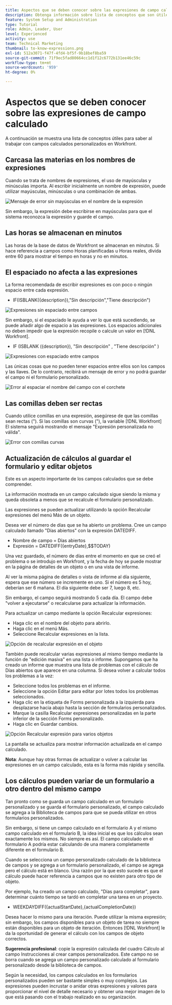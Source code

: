 ```yaml
---
title: Aspectos que se deben conocer sobre las expresiones de campo calculado
description: Obtenga información sobre lista de conceptos que son útiles para conocer al trabajar con campos calculados personalizados en [!DNL Workfront].
feature: System Setup and Administration
type: Tutorial
role: Admin, Leader, User
level: Experienced
activity: use
team: Technical Marketing
thumbnail: to-know-expressions.png
exl-id: 512a3071-f47f-4fd4-bf5f-9b18bef8ba59
source-git-commit: 71f9ec5fad80664cc1d1f12c6772b131ee46c59c
workflow-type: tm+mt
source-wordcount: '959'
ht-degree: 0%

---
```


# Aspectos que se deben conocer sobre las expresiones de campo calculado

A continuación se muestra una lista de conceptos útiles para saber al trabajar con campos calculados personalizados en Workfront.

## Carcasa las materias en los nombres de expresiones

Cuando se trata de nombres de expresiones, el uso de mayúsculas y minúsculas importa. Al escribir inicialmente un nombre de expresión, puede utilizar mayúsculas, minúsculas o una combinación de ambas.

![Mensaje de error sin mayúsculas en el nombre de la expresión](assets/T2K01.png)

Sin embargo, la expresión debe escribirse en mayúsculas para que el sistema reconozca la expresión y guarde el campo.



## Las horas se almacenan en minutos

Las horas de la base de datos de Workfront se almacenan en minutos. Si hace referencia a campos como Horas planificadas u Horas reales, divida entre 60 para mostrar el tiempo en horas y no en minutos.

## El espaciado no afecta a las expresiones

La forma recomendada de escribir expresiones es con poco o ningún espacio entre cada expresión.

* IF(ISBLANK({description}),&quot;Sin descripción&quot;,&quot;Tiene descripción&quot;)

![Expresiones sin espaciado entre campos](assets/T2K02.png)

Sin embargo, si el espaciado le ayuda a ver lo que está sucediendo, se puede añadir algo de espacio a las expresiones. Los espacios adicionales no deben impedir que la expresión recopile o calcule un valor en [!DNL Workfront].

* IF (ISBLANK ({description}), &quot;Sin descripción&quot; , &quot;Tiene descripción&quot; )

![Expresiones con espaciado entre campos](assets/T2K03.png)

Las únicas cosas que no pueden tener espacios entre ellos son los campos y las llaves. De lo contrario, recibirá un mensaje de error y no podrá guardar el campo ni el formulario personalizado.

![Error al espaciar el nombre del campo con el corchete](assets/T2K04.png)

## Las comillas deben ser rectas

Cuando utilice comillas en una expresión, asegúrese de que las comillas sean rectas (&quot;). Si las comillas son curvas (&quot;), la variable [!DNL Workfront] El sistema seguirá mostrando el mensaje &quot;Expresión personalizada no válida&quot;.

![Error con comillas curvas](assets/T2K05.png)

## Actualización de cálculos al guardar el formulario y editar objetos

Este es un aspecto importante de los campos calculados que se debe comprender.

La información mostrada en un campo calculado sigue siendo la misma y queda obsoleta a menos que se recalcule el formulario personalizado.

Las expresiones se pueden actualizar utilizando la opción Recalcular expresiones del menú Más de un objeto.

Desea ver el número de días que se ha abierto un problema. Cree un campo calculado llamado &quot;Días abiertos&quot; con la expresión DATEDIFF.

* Nombre de campo = Días abiertos
* Expresión = DATEDIFF({entryDate},$$TODAY)

Una vez guardado, el número de días entre el momento en que se creó el problema o se introdujo en Workfront, y la fecha de hoy se puede mostrar en la página de detalles de un objeto o en una vista de informe.

Al ver la misma página de detalles o vista de informe al día siguiente, espera que ese número se incremente en uno. Si el número es 5 hoy, deberían ser 6 mañana. El día siguiente debe ser 7, luego 8, etc.

Sin embargo, el campo seguirá mostrando 5 cada día. El campo debe &quot;volver a ejecutarse&quot; o recalcularse para actualizar la información.

Para actualizar un campo mediante la opción Recalcular expresiones:

* Haga clic en el nombre del objeto para abrirlo.
* Haga clic en el menú Más.
* Seleccione Recalcular expresiones en la lista.

![Opción de recalcular expresión en el objeto](assets/T2K06.png)

También puede recalcular varias expresiones al mismo tiempo mediante la función de &quot;edición masiva&quot; en una lista o informe. Supongamos que ha creado un informe que muestra una lista de problemas con el cálculo de Días abiertos que aparece en una columna. Si desea volver a calcular todos los problemas a la vez:

* Seleccione todos los problemas en el informe.
* Seleccione la opción Editar para editar por lotes todos los problemas seleccionados.
* Haga clic en la etiqueta de Forms personalizada a la izquierda para desplazarse hacia abajo hasta la sección de formularios personalizados.
* Marque la casilla Recalcular expresiones personalizadas en la parte inferior de la sección Forms personalizado.
* Haga clic en Guardar cambios.

![Opción Recalcular expresión para varios objetos](assets/T2K07.png)

La pantalla se actualiza para mostrar información actualizada en el campo calculado.

**Nota**: Aunque hay otras formas de actualizar o volver a calcular las expresiones en un campo calculado, esta es la forma más rápida y sencilla.

## Los cálculos pueden variar de un formulario a otro dentro del mismo campo

Tan pronto como se guarda un campo calculado en un formulario personalizado y se guarda el formulario personalizado, el campo calculado se agrega a la Biblioteca de campos para que se pueda utilizar en otros formularios personalizados.

Sin embargo, si tiene un campo calculado en el formulario A y el mismo campo calculado en el formulario B, la idea inicial es que los cálculos sean exactamente los mismos. No siempre es así. El campo calculado en el formulario A podría estar calculando de una manera completamente diferente en el formulario B.

Cuando se selecciona un campo personalizado calculado de la biblioteca de campos y se agrega a un formulario personalizado, el campo se agrega pero el cálculo está en blanco. Una razón por la que esto sucede es que el cálculo puede hacer referencia a campos que no existen para otro tipo de objeto.

Por ejemplo, ha creado un campo calculado, &quot;Días para completar&quot;, para determinar cuánto tiempo se tardó en completar una tarea en un proyecto.

* WEEKDAYDIFF({actualStartDate},{actualCompletionDate})

Desea hacer lo mismo para una iteración. Puede utilizar la misma expresión; sin embargo, los campos disponibles para un objeto de tarea no siempre están disponibles para un objeto de iteración. Entonces [!DNL Workfront] le da la oportunidad de generar el cálculo con los campos de objeto correctos.

**Sugerencia profesional**: copie la expresión calculada del cuadro Cálculo al campo Instrucciones al crear campos personalizados. Este campo no se borra cuando se agrega un campo personalizado calculado al formulario personalizado desde la biblioteca de campos.

Según la necesidad, los campos calculados en los formularios personalizados pueden ser bastante simples o muy complejos. Las expresiones pueden incrustar o anidar otras expresiones y valores para proporcionar el nivel de detalle necesario y obtener una mejor imagen de lo que está pasando con el trabajo realizado en su organización.

<!--Depending on the need, calculated fields in custom forms can be quite simple or very complex. Expressions can embed, or nest, other expressions and values to provide the level of detail needed to get a better picture of what is going on with the work being done at your organization. 

Most of the examples and exercises in this course have been relatively simple to provide a base understanding of the expressions most commonly used and how to build those expressions in a custom calculated field. 

Now you’re ready to start building your own calculated custom fields.-->
